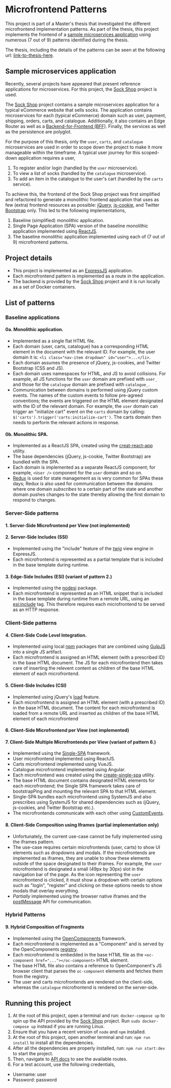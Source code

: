 # Microfrontend Patterns

This project is part of a Master's thesis that investigated the different microfrontend
implementation patterns. As part of the thesis, this project implements the frontend of
a [sample microservices application](#sample-microservices-application) using numerous (7 out of 9)
patterns identified during the thesis.

The thesis, including the details of the patterns can be seen at the following url: 
[link-to-thesis-here](https://www.google.com).

## Sample microservices application
Recently, several projects have appeared that present reference applications for microservices.
For this project, the [Sock Shop](https://github.com/microservices-demo/microservices-demo) project
is used.

The [Sock Shop](https://github.com/microservices-demo/microservices-demo) project contains a sample
microservices application for a typical eCommerce website that sells socks. The application contains
microservices for each (typical eCommerce) domain such as user, payment, shipping, orders, carts,
and catalogue. Additionally, it also contains an Edge Router as well as a
[Backend-for-Frontend (BFF)](https://samnewman.io/patterns/architectural/bff/). Finally, the
services as well as the persistence are polyglot.

For the purpose of this thesis, only the `user`, `carts`, and `catalogue` microservices are used in
order to scope down the project to make it more manageable within the timeframe. A typical user
journey for this scoped-down application requires a user,
 
1. To register and/or login (handled by the `user` microservice).
2. To view a list of socks (handled by the `catalogue` microservice).
3. To add an item in the catalogue to the user's cart (handled by the `carts` service).

To achieve this, the frontend of the Sock Shop project was first simplified and refactored to
generate a monolithic frontend application that uses as few (extra) frontend resources as possible:
[jQuery](https://jquery.com/), [js-cookie](https://github.com/js-cookie/js-cookie), and Twitter
[Bootstrap](https://getbootstrap.com/) only. This led to the following implementations,

1. Baseline (simplified) monolithic application.
2. Single Page Application (SPA) version of the baseline monolithic application implemented using
[ReactJS](https://reactjs.org/).
3. The baseline monolithic application implemented using each of (7 out of 9)
microfrontend patterns.

## Project details
- This project is implemented as an [ExpressJS](https://expressjs.com/) application.
- Each microfrontend pattern is implemented as a route in the application.
- The backend is provided by the [Sock Shop](https://github.com/microservices-demo/microservices-demo)
project and it is run locally as a set of Docker containers.

## List of patterns

### Baseline applications
#### 0a. Monolithic application.
- Implemented as a single flat HTML file.
- Each domain (user, carts, catalogue) has a corresponding HTML element in the document with the
relevant ID. For example, the user domain it is: `<li class="nav-item dropdown" id="user">...</li>`.
- Each domain assumes the presence of jQuery, js-cookies, and Twitter Bootstrap (CSS and JS).
- Each domain uses namespaces for HTML, and JS to avoid collisions. For example, all JS functions
for the `user` domain are prefixed with `user_` and those for the `catalogue` domain are prefixed
with `catalogue_`.
- Communication between domains is performed using jQuery custom events. The names of the custom
events to follow pre-agreed conventions; the events are triggered on the HTML element designated
with the ID of the relevant domain. For example, the `user` domain can trigger an "initialize cart"
event on the `carts` domain by calling: `$('carts').trigger('carts:initialize-cart')`.
The carts domain then needs to perform the relevant actions in response. 

#### 0b. Monolithic SPA.
- Implemented as a ReactJS SPA, created using the
[creat-react-app](https://reactjs.org/docs/create-a-new-react-app.html) utility.
- The base dependencies (jQuery, js-cookie, Twitter Bootstrap) are bundled with the SPA.
- Each domain is implemented as a separate ReactJS component; for example, `<User />` component for
the `user` domain and so on.  
- [Redux](https://redux.js.org/) is used for state management as is very common for SPAs these days;
Redux is also used for communication between the domains where one domain *subscribes* to a certain
part of the state and another domain pushes changes to the state thereby allowing the first domain
to respond to changes.

### Server-Side patterns
#### 1. Server-Side Microfrontend per View (not implemented) 

#### 2. Server-Side Includes (SSI)
- Implemented using the "include" feature of the [*twig*](https://www.npmjs.com/package/twig)
view engine in ExpressJS.
- Each microfrontend is represented as a partial template that is included in the base template
during runtime. 

#### 3. Edge-Side Includes (ESI) (variant of pattern 2.)
- Implemented using the [nodesi](https://www.npmjs.com/package/nodesi) package.
- Each microfrontend is represented as an HTML snippet that is included in the base template during
runtime from a remote URL, using an [esi:include](https://www.w3.org/TR/esi-lang/) tag.
This therefore requires each microfrontend to be served as an HTTP response. 

### Client-Side patterns
#### 4. Client-Side Code Level Integration.
- Implemented using local [npm](https://www.npmjs.com/) packages that are combined
using [GulpJS](https://gulpjs.com/) into a single JS artifact.
- Each microfrontend is assigned an HTML element (with a prescribed ID) in the base HTML document.
The JS for each microfrontend then takes care of inserting the relevent content as children of the
base HTML element of each microfrontend. 

#### 5. Client-Side Includes (CSI)
- Implemented using jQuery's [load](https://api.jquery.com/load/) feature.
- Each microfrontend is assigned an HTML element (with a prescribed ID) in the base HTML document.
The content for each microfrontend is loaded from a remote URL and inserted as children of the base
HTML element of each microfrontend

#### 6. Client-Side Microfrontend per View (not implemented)

#### 7. Client-Side Multiple Microfrontends per View (variant of pattern 6.)
- Implemented using the [Single-SPA](https://single-spa.js.org/) framework.
- User microfrontend implemented using ReactJS.
- Carts microfrontend implemented using VueJS.
- Catalogue microfrontend implemented using Angular.
- Each microfrontend was created using the 
[create-single-spa](https://single-spa.js.org/docs/create-single-spa/) utility.
- The base HTML document contains designated HTML elements for each microfrontend; the Single SPA
framework takes care of bootstrapPing and mounting the relevant SPA to that HTML element.
- Single-SPA bundles each microfrontend using SystemJS and also prescribes using SystemJS for shared
dependencies such as (jQuery, js-cookies, and Twitter Bootstrap etc.).
- The microfrontends communicate with each other using
[CustomEvents](https://developer.mozilla.org/en-US/docs/Web/API/CustomEvent).

#### 8. Client-Side Composition using Iframes (partial implementation only)
- Unfortunately, the current use-case cannot be fully implemented using the iframes pattern.  
- The use-case requires certain microfrontends (user, carts) to show UI elements such as dropdowns
and modals. If the microfrontends are implemented as iframes, they are unable to show these elements
outside of the space designated to their iframes. For example, the `user` microfrontend is
designated a small (49px by 30px) slot in the navigation bar of the page.
As the icon representing the `user` microfrontend is clicked, it must show a dropdown with certain
options such as "login", "register" and clicking on these options needs to show modals that overlay
everything.
- *Partially* implemented using the browser native iframes and the
[postMessage](https://developer.mozilla.org/en-US/docs/Web/API/Window/postMessage) API for
communication.

### Hybrid Patterns
#### 9. Hybrid Composition of Fragments
- Implemented using the [OpenComponents](https://opencomponents.github.io/) framework.
- Each microfrontend is implemented as a "Component" and is served by the OpenComponents
[registry](https://github.com/opencomponents/oc/wiki#editing-debugging-testing).
- Each microfrontend is embedded in the base HTML file as the
`<oc-component href="..."></oc-component>` HTML element.
- The base HTML file also contains a reference to OpenComponent's JS browser client that parses the
`oc-component` elements and fetches them from the registry.
- The user and carts microfrontends are rendered on the client-side, whereas the `catalogue`
microfrontend is rendered on the server-side.

## Running this project
1. At the root of this project, open a terminal and run: `docker-compose up` to spin up the API
provided by the [Sock Shop](https://github.com/microservices-demo/microservices-demo) project.
Run `sudo docker-compose up` instead if you are running Linux.
2. Ensure that you have a recent version of `node` and `npm` installed.
3. At the root of this project, open another terminal and run: `npm run install` to install all the
dependencies.
4. After all the dependencies are properly installed, run: `npm run start:dev` to start the project.
5. Then, navigate to [API docs](http://localhost:3000/docs) to see the available routes.
6. For a test account, use the following credentials,
  - Username: user 
  - Password: password
